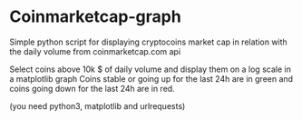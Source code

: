 # Coinmarketcap-graph
Simple python script for displaying cryptocoins market cap in relation with the daily volume from coinmarketcap.com api

Select coins above 10k $ of daily volume and display them on a log scale in a matplotlib graph
Coins stable or going up for the last 24h are in green and coins going down for the last 24h are in red.

(you need python3, matplotlib and urlrequests)
